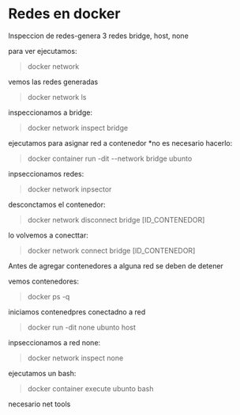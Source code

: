 # Redes en docker

Inspeccion de redes-genera 3 redes bridge, host, none

para ver ejecutamos:
>docker network

vemos las redes generadas
>docker network ls

inspeccionamos a bridge:
>docker network inspect bridge

ejecutamos para asignar red a contenedor *no es necesario hacerlo:
>docker container run -dit --network bridge ubunto

inpseccionamos redes:
>docker network inpsector

desconctamos el contenedor:
>docker network disconnect bridge [ID_CONTENEDOR]

lo volvemos a conecttar:
>docker network connect bridge [ID_CONTENEDOR]

Antes de agregar contenedores a alguna red se deben de detener

vemos contenedores:
>docker ps -q

iniciamos contenedpres conectadno a red
>docker run -dit none ubunto host

inpseccionamos a red none:
>docker network inspect none

ejecutamos un bash:
>docker container execute ubunto bash

necesario net tools
